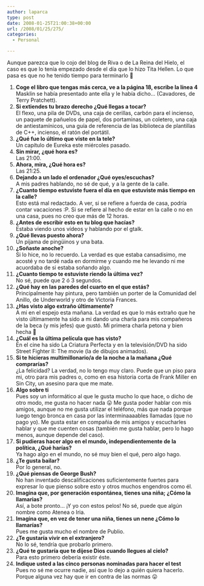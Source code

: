 ```yaml
---
author: laparca
type: post
date: 2008-01-25T21:00:38+00:00
url: /2008/01/25/275/
categories:
  - Personal

---
```

Aunque parezca que lo cojo del blog de Riva o de La Reina del Hielo, el caso es que lo tenía empezado desde el día que lo hizo Tita Hellen. Lo que pasa es que no he tenido tiempo para terminarlo 🙁

  1. **Coge el libro que tengas más cerca, ve a la página 18, escribe la línea 4**  
    Masklin se había presentado ante ella y le había dicho&#8230; (Cavadores, de Terry Pratchett).
  2. **Si extiendes tu brazo derecho ¿Qué llegas a tocar?**  
    El flexo, una pila de DVDs, una caja de cerillas, carbón para el incienso, un paquete de pañuelos de papel, dos portaminas, un coletero, una caja de antiestamínicos, una guía de referencia de las biblioteca de plantillas de C++, incienso, el ratón del portátil.
  3. **¿Qué fue lo último que viste en la tele?**  
    Un capítulo de Eureka este miércoles pasado.
  4. **Sin mirar, ¿qué hora es?**  
    Las 21:00.
  5. **Ahora, mira, ¿Qué hora es?**  
    Las 21:25.
  6. **Dejando a un lado el ordenador ¿Qué oyes/escuchas?**  
    A mis padres hablando, no sé de qué, y a la gente de la calle.
  7. **¿Cuanto tiempo estuviste fuera el día en que estuviste más tiempo en la calle?**  
    Esto está mal redactado. A ver, si se refiere a fuerda de casa, podría contar vacaciones :P. Si se refiere al hecho de estar en la calle o no en una casa, pues no creo que más de 12 horas.
  8. **¿Antes de escribir esto en tu blog que hacías?**  
    Estaba viendo unos vídeos y hablando por el gtalk.
  9. **¿Qué llevas puesto ahora?**  
    Un pijama de pingüinos y una bata.
 10. **¿Soñaste anoche?**  
    Si lo hice, no lo recuerdo. La verdad es que estaba cansadisimo, me acosté y no tardé nada en dormirme y cuando me he levando ni me acuordaba de si estaba soñando algo.
 11. **¿Cuanto tiempo te estuviste riendo la última vez?**  
    No sé, puede que 2 ó 3 segundos.
 12. **¿Qué hay en las paredes del cuarto en el que estás?**  
    Principalmente hay pintura, pero también un porter de la Comunidad del Anillo, de Underworld y otro de Victoria Frances.
 13. **¿Has visto algo extraño últimamente?**  
    A mi en el espejo esta mañana. La verdad es que lo más extraño que he visto últimamente ha sido a mi dando una charla para mis compañeros de la beca (y mis jefes) que gustó. Mi primera charla petona y bien hecha 🙂
 14. **¿Cuál es la última película que has visto?**  
    En el cine ha sido La Criatura Perfecta y en la televisión/DVD ha sido Street Fighter II: The movie (la de dibujos animados).
 15. **Si te hicieras multimillonario/a de la noche a la mañana ¿Qué comprarías?**  
    ¿La felicidad? La verdad, no lo tengo muy claro. Puede que un piso para mi, otro para mis padres o, como en esa historia corta de Frank Miller en Sin City, un asesino para que me mate.
 16. **Algo sobre ti**  
    Pues soy un informático al que le gusta mucho lo que hace, o dicho de otro modo, me gusta no hacer nada 😛 Me gusta poder hablar con mis amigos, aunque no me gusta utilizar el teléfono, más que nada porque luego tengo bronca en casa por las interminaaaables llamadas (que no pago yo). Me gusta estar en compañia de mis amigos y escucharles hablar y que me cuenten cosas (también me gusta hablar, pero lo hago menos, aunque depende del caso).
 17. **Si pudieras hacer algo en el mundo, independientemente de la política, ¿Qué harías?**  
    Ya hago algo en el mundo, no sé muy bien el qué, pero algo hago.
 18. **¿Te gusta bailar?**  
    Por lo general, no.
 19. **¿Qué piensas de George Bush?**  
    No han inventado descalificaciones suficientemente fuertes para expresar lo que pienso sobre esto y otros muchos engendros como él.
 20. **Imagina que, por generación espontánea, tienes una niña; ¿Cómo la llamarias?**  
    Así, a bote pronto&#8230; ¡Y yo con estos pelos! No sé, puede que algún nombre como Atenea o Iria.
 21. **Imagina que, en vez de tener una niña, tienes un nene ¿Cómo lo llamarías?**  
    Pues me gusta mucho el nombre de Publio.
 22. **¿Te gustaría vivir en el extranjero?**  
    No lo sé, tendría que probarlo primero.
 23. **¿Qué te gustaría que te dijese Dios cuando llegues al cielo?**  
    Para esto primero debería existir éste.
 24. **Indique usted a las cinco personas nominadas para hacer el test**  
    Pues no sé me ocurre nadie, así que lo dejo a quién quiera hacerlo. Porque alguna vez hay que ir en contra de las normas 😛